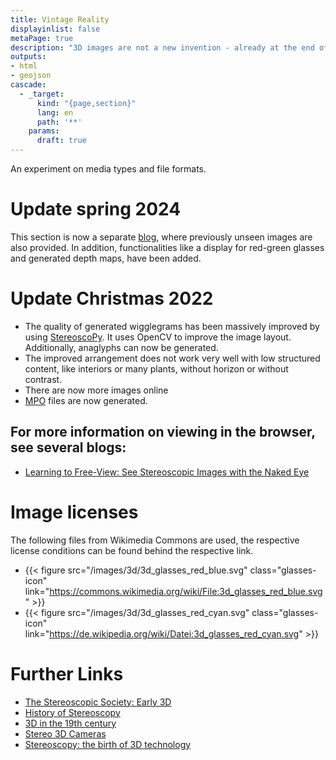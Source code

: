 ```yaml
---
title: Vintage Reality
displayinlist: false
metaPage: true
description: "3D images are not a new invention - already at the end of the 19th century there were 3D viewers..."
outputs:
- html
- geojson
cascade:
  - _target:
      kind: "{page,section}"
      lang: en
      path: '**'
    params:
      draft: true
---
```


An experiment on media types and file formats.

# Update spring 2024

This section is now a separate [blog](https://vintagereality.projektemacher.org/), where previously unseen images are also provided. In addition, functionalities like a display for red-green glasses and generated depth maps, have been added.

# Update Christmas 2022

* The quality of generated wigglegrams has been massively improved by using [StereoscoPy](https://github.com/2sh/StereoscoPy). It uses OpenCV to improve the image layout. Additionally, anaglyphs can now be generated.
* The improved arrangement does not work very well with low structured content, like interiors or many plants, without horizon or without contrast.
* There are now more images online
* [MPO](https://de.wikipedia.org/wiki/Multi_Picture_Object) files are now generated.


## For more information on viewing in the browser, see several blogs:
* [Learning to Free-View: See Stereoscopic Images with the Naked Eye](https://stereoscopy.blog/2022/03/11/learning-to-free-view-see-stereoscopic-images-with-the-naked-eye/)

# Image licenses
The following files from Wikimedia Commons are used, the respective license conditions can be found behind the respective link.
* {{< figure src="/images/3d/3d_glasses_red_blue.svg" class="glasses-icon" link="https://commons.wikimedia.org/wiki/File:3d_glasses_red_blue.svg" >}}
* {{< figure src="/images/3d/3d_glasses_red_cyan.svg" class="glasses-icon" link="https://de.wikipedia.org/wiki/Datei:3d_glasses_red_cyan.svg" >}}

# Further Links

* [The Stereoscopic Society: Early 3D](https://www.stereoscopicsociety.org.uk/WordPress/early-3d/)
* [History of Stereoscopy](https://jules-richard-museum.com/history-stereoscopy-engl/)
* [3D in the 19th century](https://blog.nationalmuseum.ch/en/2021/07/tourism-stereoscopic-images/)
* [Stereo 3D Cameras](https://www.studio3d.com/pages/stereophoto.html)
* [Stereoscopy: the birth of 3D technology](https://artsandculture.google.com/story/stereoscopy-the-birth-of-3d-technology-the-royal-society/pwWRTNS-hqDN5g?hl=en)
